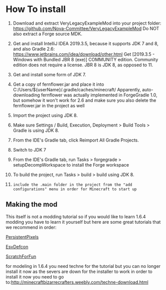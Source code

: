 # How To install

1.	Download and extract VeryLegacyExampleMod into your project folder:
	https://github.com/Nova-Committee/VeryLegacyExampleMod
	Do NOT also extract a Forge source MDK.
  
2.	Get and install IntelliJ IDEA 2019.3.5, because it supports JDK 7 and 8, and also Gradle 2.6:
	https://www.jetbrains.com/idea/download/other.html
	Get [2019.3.5 - Windows with Bundled JBR 8 (exe)] COMMUNITY edition.
	Community edition does not require a license.
	JBR 8 is JDK 8, as opposed to 11.
  
3.	Get and install some form of JDK 7.

4.	Get a copy of fernflower.jar and place it into C:/Users/${userName}/.gradle/caches/minecraft/
	Apparently, auto-downloading fernflower was actually implemented in ForgeGradle 1.0, but somehow it won't work for 2.6 and make sure you also delete the 		fernflower.jar in the project as well
  
5.	Import the project using JDK 8.

6.	Make sure Settings / Build, Execution, Deployment > Build Tools > Gradle is using JDK 8.

7.	From the IDE's Gradle tab, click Reimport All Gradle Projects.

8.	Switch to JDK 7

9.	From the IDE's Gradle tab, run Tasks > forgegrade > setupDecompWorkspace to install the Forge workspace

10.	To build the project, run Tasks > build > build using JDK 8.

11.     include the .main folder in the project from the "add configurations" menu in order for Minecraft to start up


## Making the mod
This itself is not a modding tutorial so if you would like to learn 1.6.4 modding you have to learn it yourself but here are some great tutorials that we recommend in order:

[PersistentPixels](https://www.youtube.com/watch?v=SM9xRAAjUPw&list=PLPuEDzUkbdN660wJhwf2PB_0eAX-oaRMb&index=2)

[EsvDefcon](https://www.youtube.com/playlist?list=PLXS6DF7GdLvImonSLAo8HVSPwwCUhSS4d)

[ScratchForFun](https://www.youtube.com/@ScratchForFun/search?query=1.6.4%20Modding%20Tutorials)

for modeling in 1.6.4 you need techne for the tutorial but you can no longer install it now as the severs are down for the installer to work in order to install it now you need to go to:http://minecraftbizarrecrafters.weebly.com/techne-download.html

